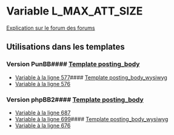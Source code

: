 # Variable L_MAX_ATT_SIZE
[Explication sur le forum des forums](http://forum.forumactif.com/t294113-listing-des-variables#L_MAX_ATT_SIZE)
## Utilisations dans les templates
### Version PunBB#### [Template posting_body](punbb/posting_body.md)
* [Variable à la ligne 577](../punbb/posting_body.tpl#L577)#### [Template posting_body_wysiwyg](punbb/posting_body_wysiwyg.md)
* [Variable à la ligne 576](../punbb/posting_body_wysiwyg.tpl#L576)
### Version phpBB2#### [Template posting_body](subsilver/posting_body.md)
* [Variable à la ligne 687](../subsilver/posting_body.tpl#L687)
* [Variable à la ligne 699](../subsilver/posting_body.tpl#L699)#### [Template posting_body_wysiwyg](subsilver/posting_body_wysiwyg.md)
* [Variable à la ligne 676](../subsilver/posting_body_wysiwyg.tpl#L676)